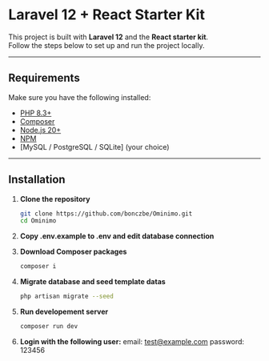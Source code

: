 # Laravel 12 + React Starter Kit

This project is built with **Laravel 12** and the **React starter kit**.  
Follow the steps below to set up and run the project locally.

---

## Requirements

Make sure you have the following installed:

- [PHP 8.3+](https://www.php.net/downloads.php)
- [Composer](https://getcomposer.org/)
- [Node.js 20+](https://nodejs.org/)
- [NPM](https://docs.npmjs.com/downloading-and-installing-node-js-and-npm)
- [MySQL / PostgreSQL / SQLite] (your choice)

---

## Installation

1. **Clone the repository**
   ```bash
   git clone https://github.com/bonczbe/Ominimo.git
   cd Ominimo

2. **Copy .env.example to .env and edit database connection**
   
3. **Download Composer packages**
   ```bash
   composer i

4. **Migrate database and seed template datas**
   ```bash
   php artisan migrate --seed

5. **Run developement server**
   ```bash
   composer run dev
   
6. **Login with the following user:**
   email: test@example.com
   password: 123456
